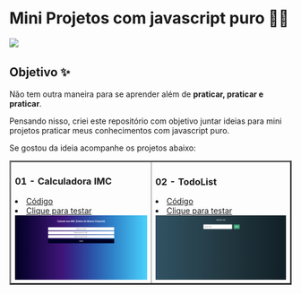 # Mini Projetos com javascript puro 👨‍💻

<img src="https://img.icons8.com/color/96/000000/javascript--v1.png"/>

## Objetivo ✨

Não tem outra maneira para se aprender além de **praticar, praticar e praticar**.

Pensando nisso, criei este repositório com objetivo juntar ideias para mini projetos praticar meus conhecimentos com javascript puro.

Se gostou da ideia acompanhe os projetos abaixo:

<table border="2">
  <tr>
    <td>
        <h3>01 - Calculadora IMC</h3>
        <li><a href="https://github.com/guusfelix2015/mini-projetcs-js/tree/main/project-01-IMC">Código</a></li>
        <li><a href="https://calculateimcjs.netlify.app/">Clique para testar</a></li>
        <a href=""><img src="./img/imcImg.png" width="250px"></a>
    </td>
        <td>
        <h3>02 - TodoList</h3>
        <li><a href="https://github.com/guusfelix2015/mini-projetcs-js/tree/main/project-01-IMC">Código</a></li>
        <li><a href="https://todoistsimplejs.netlify.app/">Clique para testar</a></li>
        <a href=""><img src="./img/todoList.png" width="250px"></a>
    </td>
  </tr>
</table>
